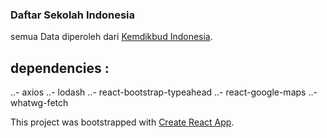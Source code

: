### Daftar Sekolah Indonesia
semua Data diperoleh dari [Kemdikbud Indonesia](http://jendela.data.kemdikbud.go.id/jendela/).

## dependencies :
..- axios
..- lodash
..- react-bootstrap-typeahead
..- react-google-maps
..- whatwg-fetch


This project was bootstrapped with [Create React App](https://github.com/facebookincubator/create-react-app).
